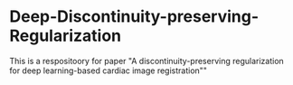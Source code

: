 # Deep-Discontinuity-preserving-Regularization
This is a respositoory for paper "A discontinuity-preserving regularization for deep learning-based cardiac image registration""
